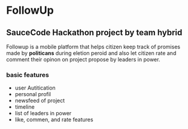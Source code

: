 # FollowUp
## SauceCode Hackathon project by team hybrid


Followup is a mobile platform that helps citizen keep track of promises made by **politicans** during eletion peroid and also let citizen rate and comment their opinon on project propose by leaders in power.
### basic features
- user Autitication
- personal profil
- newsfeed of project
- timeline
- list of leaders in power
- like, commen, and rate features
